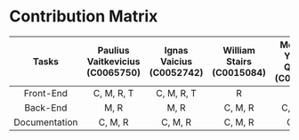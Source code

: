 # Contribution Matrix

| Tasks         | Paulius Vaitkevicius (C0065750) | Ignas Vaicius (C0052742) | William Stairs (C0015084) | Mohamed Youssef Quaisse (C0053483) | Shivam Khanna (C0025335) |
| :------------:| :-----------------------------: | :----------------------: | :-----------------------: | :--------------------------------: | :----------------------: |
| Front-End     | C, M, R, T                      | C, M, R, T               | R                         | M, R                               | M, R                     |
| Back-End      | M, R                            | M, R                     | C, M, R                   | C, M, R, T                         | C, M, R, T               |
| Documentation | C, M, R                         | C, M, R                  | C, M, R                   | C, M, R                            | C, M, R                  |